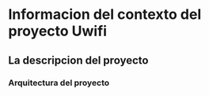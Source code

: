# Informacion del contexto del proyecto Uwifi

## La descripcion del proyecto


### Arquitectura del proyecto

### 
